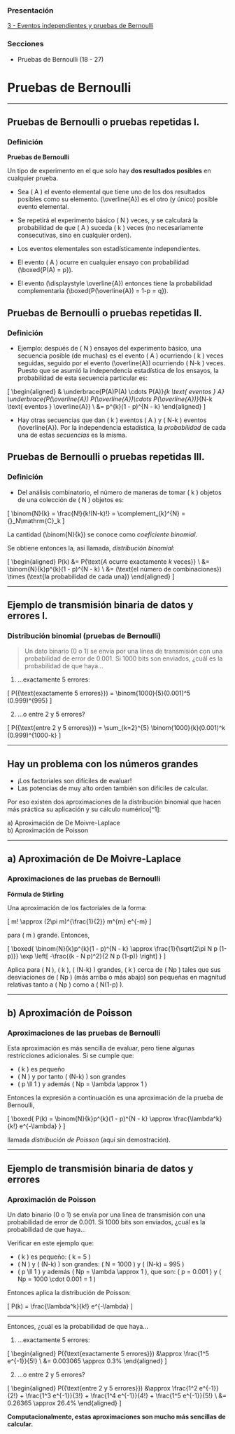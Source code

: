 ### Presentación

[3 - Eventos independientes y pruebas de Bernoulli](https://www.overleaf.com/read/mxsmghsmshmx#5d3a98)

### Secciones
- Pruebas de Bernoulli (18 - 27)

# Pruebas de Bernoulli

-------

## Pruebas de Bernoulli o pruebas repetidas I.



### Definición

**Pruebas de Bernoulli**

Un tipo de experimento en el que solo hay **dos resultados posibles** en cualquier prueba.

- Sea \( A \) el evento elemental que tiene uno de los dos resultados posibles como su elemento. \(\overline{A}\) es el otro (y único) posible evento elemental.

- Se repetirá el experimento básico \( N \) veces, y se calculará la probabilidad de que \( A \) suceda \( k \) veces (no necesariamente consecutivas, sino en cualquier orden).

- Los eventos elementales son estadísticamente independientes.

- El evento \( A \) ocurre en cualquier ensayo con probabilidad \(\boxed{P(A) = p}\).

- El evento \(\displaystyle \overline{A}\) entonces tiene la probabilidad complementaria \(\boxed{P(\overline{A}) = 1-p = q}\).

## Pruebas de Bernoulli o pruebas repetidas II.



### Definición


- Ejemplo: después de \( N \) ensayos del experimento básico, una secuencia posible (de muchas) es el evento \( A \) ocurriendo \( k \) veces seguidas, seguido por el evento \(\overline{A}\) ocurriendo \( N-k \) veces. Puesto que se asumió la independencia estadística de los ensayos, la probabilidad de esta secuencia particular es:

\[
\begin{aligned}
& \underbrace{P(A)P(A) \cdots P(A)}_{k \text{ eventos } A} \underbrace{P(\overline{A}) P(\overline{A})\cdots P(\overline{A})}_{N-k \text{ eventos } \overline{A}} \\
&= p^{k}(1 - p)^{N - k}
\end{aligned}
\]

- Hay otras secuencias que dan \( k \) eventos \( A \) y \( N-k \) eventos \(\overline{A}\). Por la independencia estadística, la *probabilidad* de cada una de estas *secuencias* es la misma.

## Pruebas de Bernoulli o pruebas repetidas III.



### Definición


- Del análisis combinatorio, el número de maneras de tomar \( k \) objetos de una colección de \( N \) objetos es:

\[
\binom{N}{k} = \frac{N!}{k!(N-k)!} = \complement_{k}^{N} = {}_N\mathrm{C}_k
\]

La cantidad \(\binom{N}{k}\) se conoce como *coeficiente binomial*.

Se obtiene entonces la, así llamada, *distribución binomial*:

\[
\begin{aligned}
P(k) &= P\{\text{$A$ ocurre exactamente $k$ veces}\} \\
&= \binom{N}{k}p^{k}(1 - p)^{N - k} \\
&= (\text{el número de combinaciones}) \times (\text{la probabilidad de cada una})
\end{aligned}
\]

---

## Ejemplo de transmisión binaria de datos y errores I.

### Distribución binomial (pruebas de Bernoulli)

> Un dato binario (0 o 1) se envía por una línea de transmisión con una probabilidad de error de 0.001. Si 1000 bits son enviados, ¿cuál es la probabilidad de que haya...

1. ...exactamente 5 errores:

\[
P(\{\text{exactamente 5 errores}\}) = \binom{1000}{5}(0.001)^5 (0.999)^{995}
\]

2. ...o entre 2 y 5 errores?

\[
P(\{\text{entre 2 y 5 errores}\}) = \sum_{k=2}^{5} \binom{1000}{k}(0.001)^k (0.999)^{1000-k}
\]

---

## Hay un problema con los números grandes

- ¡Los factoriales son difíciles de evaluar!
- Las potencias de muy alto orden también son difíciles de calcular.

Por eso existen dos aproximaciones de la distribución binomial que hacen más práctica su aplicación y su cálculo numérico[^1]:

a) Aproximación de De Moivre-Laplace  
b) Aproximación de Poisson



---

## a) Aproximación de De Moivre-Laplace

### Aproximaciones de las pruebas de Bernoulli

**Fórmula de Stirling**

Una aproximación de los factoriales de la forma:

\[
m! \approx (2\pi m)^{\frac{1}{2}} m^{m} e^{-m}
\]

para \( m \) grande. Entonces,

\[
\boxed{
\binom{N}{k}p^{k}(1 - p)^{N - k} \approx \frac{1}{\sqrt{2\pi N p (1-p)}} \exp \left[ -\frac{(k - N p)^2}{2 N p (1-p)} \right]
}
\]

Aplica para \( N \), \( k \), \( (N-k) \) grandes, \( k \) cerca de \( Np \) tales que sus desviaciones de \( Np \) (más arriba o más abajo) son pequeñas en magnitud relativas tanto a \( Np \) como a \( N(1-p) \).

---

## b) Aproximación de Poisson
### Aproximaciones de las pruebas de Bernoulli

Esta aproximación es más sencilla de evaluar, pero tiene algunas restricciones adicionales. Si se cumple que:

- \( k \) es pequeño  
- \( N \) y por tanto \( (N-k) \) son grandes  
- \( p \ll 1 \) y además \( Np = \lambda \approx 1 \)

Entonces la expresión a continuación es una aproximación de la prueba de Bernoulli,

\[
\boxed{
P(k) = \binom{N}{k}p^{k}(1 - p)^{N - k} \approx \frac{\lambda^k}{k!} e^{-\lambda}
}
\]

llamada *distribución de Poisson* (aquí sin demostración).

---

## Ejemplo de transmisión binaria de datos y errores

### Aproximación de Poisson

Un dato binario (0 o 1) se envía por una línea de transmisión con una probabilidad de error de 0.001. Si 1000 bits son enviados, ¿cuál es la probabilidad de que haya...

Verificar en este ejemplo que:

- \( k \) es pequeño: \( k = 5 \)  
- \( N \) y \( (N-k) \) son grandes: \( N = 1000 \) y \( (N-k) = 995 \)  
- \( p \ll 1 \) y además \( Np = \lambda \approx 1 \), que son: \( p = 0.001 \) y \( Np = 1000 \cdot 0.001 = 1 \)

Entonces aplica la distribución de Poisson:

\[
P(k) = \frac{\lambda^k}{k!} e^{-\lambda}
\]

---

Entonces, ¿cuál es la probabilidad de que haya...

1. ...exactamente 5 errores:

\[
\begin{aligned}
P(\{\text{exactamente 5 errores}\}) &\approx \frac{1^5 e^{-1}}{5!} \\
&= 0.003065 \approx 0.3\%
\end{aligned}
\]

2. ...o entre 2 y 5 errores?

\[
\begin{aligned}
P(\{\text{entre 2 y 5 errores}\}) &\approx \frac{1^2 e^{-1}}{2!} + \frac{1^3 e^{-1}}{3!} + \frac{1^4 e^{-1}}{4!} + \frac{1^5 e^{-1}}{5!} \\
&= 0.26365 \approx 26.4\%
\end{aligned}
\]

**Computacionalmente, estas aproximaciones son mucho más sencillas de calcular.**
